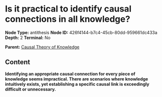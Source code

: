 # Is it practical to identify causal connections in all knowledge?

**Node Type:** antithesis
**Node ID:** 426f4144-b7c4-45cb-80dd-959661dc433a
**Depth:** 2
**Terminal:** No

**Parent:** [Causal Theory of Knowledge](causal-theory-of-knowledge.md)

## Content

**Identifying an appropriate causal connection for every piece of knowledge seems impractical. There are scenarios where knowledge intuitively exists, yet establishing a specific causal link is exceedingly difficult or unnecessary.**
